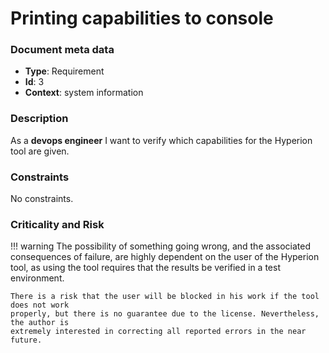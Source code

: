 # Printing capabilities to console

### Document meta data
 - **Type**: Requirement
 - **Id**: 3
 - **Context**: system information

### Description

As a **devops engineer** I want to verify which capabilities for the
Hyperion tool are given.
   
### Constraints

No constraints.


### Criticality and Risk

!!! warning
    The possibility of something going wrong, and the associated consequences of failure,
    are highly dependent on the user of the Hyperion tool, as using the tool requires that
    the results be verified in a test environment.

    There is a risk that the user will be blocked in his work if the tool does not work
    properly, but there is no guarantee due to the license. Nevertheless, the author is
    extremely interested in correcting all reported errors in the near future.
